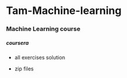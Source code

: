# Tam-Machine-learning
### Machine Learning course

#####  coursera

* all exercises solution

* zip files







